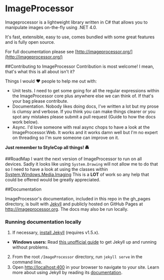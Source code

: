 ImageProcessor
===============

Imageprocessor is a lightweight library written in C# that allows you to manipulate images on-the-fly using .NET 4.0.

It's fast, extensible, easy to use, comes bundled with some great features and is fully open source.

For full documentation please see [http://imageprocessor.org/](http://imageprocessor.org/)

##Contributing to ImageProcessor
Contribution is most welcome! I mean, that's what this is all about isn't it?

Things I would :heart: people to help me out with:

 - Unit tests. I need to get some going for all the regular expressions within the ImageProcessor core plus anywhere else we can think of. If that's your bag please contribute.
 - Documentation. Nobody likes doing docs, I've written a lot but my prose is clumsy and verbose. If you think you can make things clearer or you spot any mistakes please submit a pull request (Guide to how the docs work below).
 - Async. I'd love someone with real async chops to have a look at the ImageProcessor.Web. It works and it works damn well but I'm no expert on threading so I'm sure someone can improve on it. 

**Just remember to StyleCop all things! :oncoming_police_car:**

##RoadMap
I want the next version of ImageProcessor to run on all devices. Sadly it looks like using `System.Drawing` will not allow me to do that so I need to have a look at using the classes within [System.Windows.Media.Imaging](http://msdn.microsoft.com/en-us/library/System.Windows.Media.Imaging(v=vs.110).aspx) This is a **LOT** of work so any help that could be offered would be greatly appreciated.

##Documentation

ImageProcessor's documentation, included in this repo in the gh_pages directory, is built with [Jekyll](http://jekyllrb.com) and publicly hosted on GitHub Pages at <http://imageprocessor.org>. The docs may also be run locally.

### Running documentation locally
1. If necessary, [install Jekyll](http://jekyllrb.com/docs/installation) (requires v1.5.x).
  - **Windows users:** Read [this unofficial guide](https://github.com/juthilo/run-jekyll-on-windows/) to get Jekyll up and running without problems. 
2. From the root `/ImageProcessor` directory, run `jekyll serve` in the command line.
3. Open <http://localhost:400> in your browser to navigate to your site.
Learn more about using Jekyll by reading its [documentation](http://jekyllrb.com/docs/home/).

